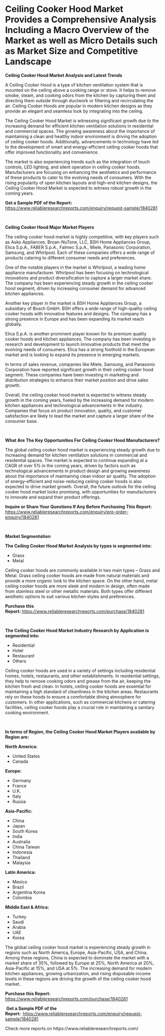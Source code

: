 <p><h1>Ceiling Cooker Hood Market Provides a Comprehensive Analysis Including a Macro Overview of the Market as well as Micro Details such as Market Size and Competitive Landscape</h1></p><p><strong>Ceiling Cooker Hood Market Analysis and Latest Trends</strong></p>
<p><p>A Ceiling Cooker Hood is a type of kitchen ventilation system that is mounted on the ceiling above a cooking range or stove. It helps to remove smoke, steam, and cooking odors from the kitchen by capturing them and directing them outside through ductwork or filtering and recirculating the air. Ceiling Cooker Hoods are popular in modern kitchen designs as they provide an elegant and seamless look by integrating into the ceiling.</p><p>The Ceiling Cooker Hood Market is witnessing significant growth due to the increasing demand for efficient kitchen ventilation solutions in residential and commercial spaces. The growing awareness about the importance of maintaining a clean and healthy indoor environment is driving the adoption of ceiling cooker hoods. Additionally, advancements in technology have led to the development of smart and energy-efficient ceiling cooker hoods that offer improved functionality and convenience.</p><p>The market is also experiencing trends such as the integration of touch controls, LED lighting, and silent operation in ceiling cooker hoods. Manufacturers are focusing on enhancing the aesthetics and performance of these products to cater to the evolving needs of consumers. With the rising popularity of open kitchen layouts and high-end kitchen designs, the Ceiling Cooker Hood Market is expected to witness robust growth in the coming years.</p></p>
<p><strong>Get a Sample PDF of the Report:&nbsp;</strong> <a href="https://www.reliableresearchreports.com/enquiry/request-sample/1840281">https://www.reliableresearchreports.com/enquiry/request-sample/1840281</a></p>
<p>&nbsp;</p>
<p><strong>Ceiling Cooker Hood Major Market Players</strong></p>
<p><p>The ceiling cooker hood market is highly competitive, with key players such as Asko Appliances, Broan-NuTone, LLC, BSH Home Appliances Group, Elica S.p.A., FABER S.p.A., Falmec S.p.A., Miele, Panasonic Corporation, Samsung, and Whirlpool. Each of these companies offers a wide range of products catering to different consumer needs and preferences.</p><p>One of the notable players in the market is Whirlpool, a leading home appliance manufacturer. Whirlpool has been focusing on technological innovations and product diversification to capture a larger market share. The company has been experiencing steady growth in the ceiling cooker hood segment, driven by increasing consumer demand for advanced kitchen appliances.</p><p>Another key player in the market is BSH Home Appliances Group, a subsidiary of Bosch GmbH. BSH offers a wide range of high-quality ceiling cooker hoods with innovative features and designs. The company has a strong presence in Europe and has been expanding its market reach globally.</p><p>Elica S.p.A. is another prominent player known for its premium quality cooker hoods and kitchen appliances. The company has been investing in research and development to launch innovative products that meet the evolving needs of consumers. Elica has a strong foothold in the European market and is looking to expand its presence in emerging markets.</p><p>In terms of sales revenue, companies like Miele, Samsung, and Panasonic Corporation have reported significant growth in their ceiling cooker hood segment. These companies have been investing in marketing and distribution strategies to enhance their market position and drive sales growth.</p><p>Overall, the ceiling cooker hood market is expected to witness steady growth in the coming years, fueled by the increasing demand for modern kitchen appliances and technological advancements in the industry. Companies that focus on product innovation, quality, and customer satisfaction are likely to lead the market and capture a larger share of the consumer base.</p></p>
<p>&nbsp;</p>
<p><strong>What Are The Key Opportunities For Ceiling Cooker Hood Manufacturers?</strong></p>
<p><p>The global ceiling cooker hood market is experiencing steady growth due to increasing demand for kitchen ventilation solutions in commercial and residential spaces. The market is expected to continue expanding at a CAGR of over 5% in the coming years, driven by factors such as technological advancements in product design and growing awareness about the importance of maintaining clean indoor air quality. The adoption of energy-efficient and noise-reducing ceiling cooker hoods is also expected to drive market growth. Overall, the future outlook for the ceiling cooker hood market looks promising, with opportunities for manufacturers to innovate and expand their product offerings.</p></p>
<p><strong>Inquire or Share Your Questions If Any Before Purchasing This Report:</strong> <a href="https://www.reliableresearchreports.com/enquiry/pre-order-enquiry/1840281">https://www.reliableresearchreports.com/enquiry/pre-order-enquiry/1840281</a></p>
<p>&nbsp;</p>
<p><strong>Market Segmentation</strong></p>
<p><strong>The Ceiling Cooker Hood Market Analysis by types is segmented into:</strong></p>
<p><ul><li>Grass</li><li>Metal</li></ul></p>
<p><p>Ceiling cooker hoods are commonly available in two main types – Grass and Metal. Grass ceiling cooker hoods are made from natural materials and provide a more organic look to the kitchen space. On the other hand, metal ceiling cooker hoods are more sleek and modern in design, often made from stainless steel or other metallic materials. Both types offer different aesthetic options to suit various kitchen styles and preferences.</p></p>
<p><strong>Purchase this Report:&nbsp;</strong><a href="https://www.reliableresearchreports.com/purchase/1840281">https://www.reliableresearchreports.com/purchase/1840281</a></p>
<p>&nbsp;</p>
<p><strong>The Ceiling Cooker Hood Market Industry Research by Application is segmented into:</strong></p>
<p><ul><li>Residential</li><li>Hotel</li><li>Restaurant</li><li>Others</li></ul></p>
<p><p>Ceiling cooker hoods are used in a variety of settings including residential homes, hotels, restaurants, and other establishments. In residential settings, they help to remove cooking odors and grease from the air, keeping the kitchen fresh and clean. In hotels, ceiling cooker hoods are essential for maintaining a high standard of cleanliness in the kitchen areas. Restaurants rely on these hoods to ensure a comfortable dining atmosphere for customers. In other applications, such as commercial kitchens or catering facilities, ceiling cooker hoods play a crucial role in maintaining a sanitary cooking environment.</p></p>
<p>&nbsp;</p>
<p><strong>In terms of Region, the Ceiling Cooker Hood Market Players available by Region are:</strong></p>
<p>
    <p> <strong> North America: </strong>
        <ul>
            <li>United States</li>
            <li>Canada</li>
        </ul>
        </p> 
    <p> <strong> Europe: </strong>
        <ul>
            <li>Germany</li>
            <li>France</li>
            <li>U.K.</li>
            <li>Italy</li>
            <li>Russia</li>
        </ul>
        </p> 
    <p> <strong> Asia-Pacific: </strong>
        <ul>
            <li>China</li>
            <li>Japan</li>
            <li>South Korea</li>
            <li>India</li>
            <li>Australia</li>
            <li>China Taiwan</li>
            <li>Indonesia</li>
            <li>Thailand</li>
            <li>Malaysia</li>
        </ul>
        </p> 
    <p> <strong> Latin America: </strong>
        <ul>
            <li>Mexico</li>
            <li>Brazil</li>
            <li>Argentina Korea</li>
            <li>Colombia</li>
        </ul>
        </p> 
    <p> <strong> Middle East & Africa: </strong>
        <ul>
            <li>Turkey</li>
            <li>Saudi</li>
            <li>Arabia</li>
            <li>UAE</li>
            <li>Korea</li>
        </ul>
    </p>
    </p>
<p><p>The global ceiling cooker hood market is experiencing steady growth in regions such as North America, Europe, Asia-Pacific, USA, and China. Among these regions, China is expected to dominate the market with a market share of 35%, followed by Europe at 25%, North America at 20%, Asia-Pacific at 15%, and USA at 5%. The increasing demand for modern kitchen appliances, growing urbanization, and rising disposable income levels in these regions are driving the growth of the ceiling cooker hood market.</p></p>
<p><strong>Purchase this Report: </strong><a href="https://www.reliableresearchreports.com/purchase/1840281">https://www.reliableresearchreports.com/purchase/1840281</a></p>
<p>&nbsp;<strong>Get a Sample PDF of the Report:&nbsp;&nbsp;</strong><a href="https://www.reliableresearchreports.com/enquiry/request-sample/1840281">https://www.reliableresearchreports.com/enquiry/request-sample/1840281</a></p>
<p><strong></strong></p>
<p>Check more reports on https://www.reliableresearchreports.com/</p>